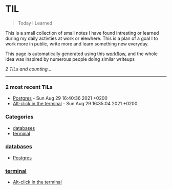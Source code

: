 # TIL
> Today I Learned

This is a small collection of small notes I have found intresting or learned
during my daily activties at work or elewhere. This is a plan of a goal I to
work more in public, write more and learn something new everyday.

This page is automatically generated using this [workflow][1], and the whole
idea was inspired by numerous people doing similar writeups


_2 TILs and counting..._

---

### 2 most recent TILs

- [Postgres](databases/postgres.md) - Sun Aug 29 16:40:36 2021 +0200
- [Alt-click in the terminal](terminal/alt-click.md) - Sun Aug 29 16:35:04 2021 +0200

### Categories

- [databases](#databases)
- [terminal](#terminal)

### [databases](#databases)
- [Postgres](databases/postgres.md)

### [terminal](#terminal)
- [Alt-click in the terminal](terminal/alt-click.md)

[1]: https://github.com/cflynn07/github-action-til-autoformat-readme

